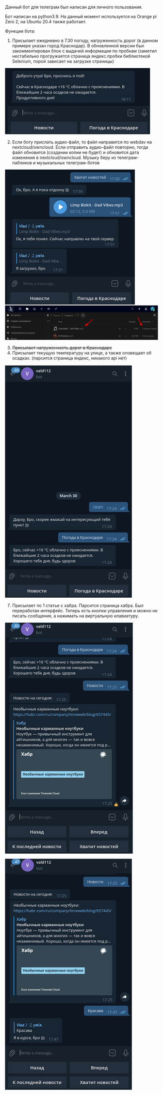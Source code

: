 Данный бот для телеграм был написан для личного пользования.

Бот написан на python3.9. На данный момент используется на Orange pi Zero 2, на Ubuntu 20.4 также работает. 

Функции бота:
1. Присылает ежедневно в 7.30 погоду, нагруженность дорог (в данном примере указан город Краснодар). В обновленной версии был закомментирован блок с выдачей информации по пробкам (заметил нестабильно прогружается страница яндекc.пробки библиотекой Selenium, порой зависает на загрузке страницы) 

![Image alt](https://github.com/vald112/vald112/blob/main/screenshots/2022-03-30_18-11.png)

2. Если боту прислать аудио-файл, то файл направится по webdav на nextcloud/owncloud. Если отправить аудио-файл повторно, тогда файл обновится (создании копии не будет) и обновится дата изменения в nextcloud/owncloud. Музыку беру из телеграм-пабликов и музыкальных телеграм-ботов

![Image alt](https://github.com/vald112/vald112/blob/main/screenshots/2022-03-30_17-51.png)
![Image alt](https://github.com/vald112/vald112/blob/main/screenshots/2022-03-30_17-56.png)

3. ~~Присылает нагруженность дорог в Краснодаре~~
5. Присылает текущую температуру на улице, а также оповещает об осадках. (парсится страница яндекс, никакого api нет)

![Image alt](https://github.com/vald112/vald112/blob/main/screenshots/2022-03-30_17-25.png)

7. Присылает по 1 статье с хабра. Парсится страница хабра. Был переработан интерфейс. Теперь есть кнопки управления и можно не писать сообщения, а нажимать на виртуальную клавиатуру.

![Image alt](https://github.com/vald112/vald112/blob/main/screenshots/2022-03-30_17-25_1.png)

![Image alt](https://github.com/vald112/vald112/blob/main/screenshots/2022-03-30_17-47.png)
